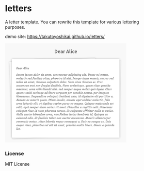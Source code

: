 # letters
A letter template. You can rewrite this template for various lettering purposes.

demo site: https://takutoyoshikai.github.io/letters/

<img src="./cover.png" width="400">

### License
MIT License
